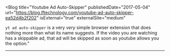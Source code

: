 <Blog
    title="Youtube Ad Auto-Skipper"
    publishedDate="2017-05-04"
    url="https://blog.lftechnology.com/youtube-ad-auto-skipper-ea52d4b2f202"
    isExternal="true"
    externalSite="medium"
>
`yt ad auto-skipper` is a very *very* simple browser extension that does nothing more than what its name suggests. If the video you are watching has a skippable ad, that ad will be skipped as soon as youtube allows you the option."
</Blog>


---
